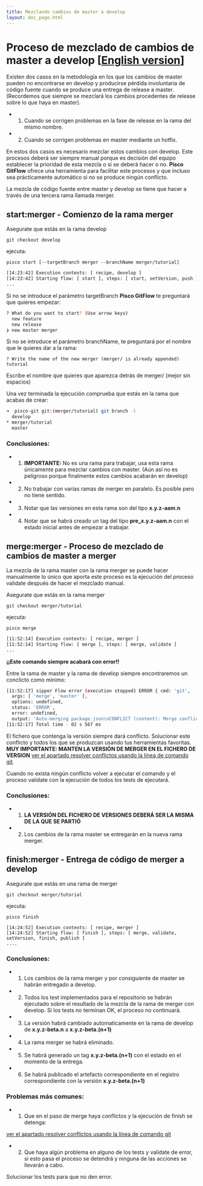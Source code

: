 ```yaml
---
title: Mezclando cambios de master a develop
layout: doc_page.html
---
```


# Proceso de mezclado de cambios de master a develop [[English version](../../../en/users/guides/040merger.html)]

Existen dos casos en la metodología en los que los cambios de master pueden no encontrarse en develop y producirse pérdida involuntaria de código fuente cuando se produce una entrega de release a master. (Recordemos que siempre se mezclará los cambios procedentes de release sobre lo que haya en master).

- 1. Cuando se corrigen problemas en la fase de release en la rama del mismo nombre.
- 2. Cuando se corrigen problemas en master mediante un hotfix.

En estos dos casos es necesario mezclar estos cambios con develop. Este procesos deberá ser siempre manual porque es decisión del equipo establecer la prioridad de esta mezcla o si se deberá hacer o no. **Pisco GitFlow**  ofrece una herramienta para facilitar este procesos y que incluso sea prácticamente automático si no se produce ningún conflicto.

La mezcla de código fuente entre master y develop se tiene que hacer a través de una tercera rama llamada merger.

## start:merger - Comienzo de la rama merger

Asegurate que estás en la rama develop

    git checkout develop

ejecuta:

    pisco start [--targetBranch merger --branchName merger/tutorial]

```bash
[14:23:42] Execution contexts: [ recipe, develop ]
[14:23:42] Starting flow: [ start ], steps: [ start, setVersion, push ]
...
```

Si no se introduce el parámetro targetBranch **Pisco GitFlow** te preguntará que quieres empezar:

```bash
? What do you want to start? (Use arrow keys)
  new feature
  new release
❯ new master merger
```

Si no se introduce el parámetro branchName, te preguntará por el nombre que le quieres dar a la rama:

```
? Write the name of the new merger (merger/ is already appended) tutorial
```

Escribe el nombre que quieres que aparezca detrás de merger/ (mejor sin espacios)

Una vez terminada la ejecución comprueba que estás en la rama que acabas de crear:

```bash
➜  pisco-git git:(merger/tutorial) git branch -l
  develop
* merger/tutorial
  master
```

### Conclusiones:

- 1. **IMPORTANTE:** No es una rama para trabajar, usa esta rama únicamente para mezclar cambios con master. (Aún así no es peligroso porque finalmente estos cambios acabarán en develop)
- 2. No trabajar con varias ramas de merger en paralelo. Es posible pero no tiene sentido.
- 3. Notar que las versiones en esta rama son del tipo **x.y.z-aam.n**
- 4. Notar que se habrá creado un tag del tipo **pre_x.y.z-aam.n** con el estado inicial antes de empezar a trabajar.

## merge:merger - Proceso de mezclado de cambios de master a merger

La mezcla de la rama master con la rama merger se puede hacer manualmente lo único que aporta este proceso es la ejecución del proceso validate después de hacer el mezclado manual.

Asegurate que estás en la rama merger

    git checkout merger/tutorial

ejecuta:

    pisco merge

```bash
[11:52:14] Execution contexts: [ recipe, merger ]
[11:52:14] Starting flow: [ merge ], steps: [ merge, validate ]
...
```

**¡¡Este comando siempre acabará con error!!**

Entre la rama de master y la rama de develop siempre encontraremos un conclicto como mínimo:

```bash
[11:52:17] sipper Flow error (execution stopped) ERROR { cmd: 'git',
  args: [ 'merge', 'master' ],
  options: undefined,
  status: 'ERROR',
  error: undefined,
  output: 'Auto-merging package.json\nCONFLICT (content): Merge conflict in package.json\nAutomatic merge failed; fix conflicts and then commit the result.\n' }
[11:52:17] Total time - 02 s 567 ms
```

El fichero que contenga la versión siempre dará conflicto. Solucionar este conflicto y todos los que se produzcan usando tus herramientas favoritas. **MUY IMPORTANTE: MANTEN LA VERSIÓN DE MERGER EN EL FICHERO DE VERSION** [ver el apartado resolver conflictos usando la línea de comando git](#gitresolve-Resolver-conflictos-usando-la-línea-de-comando-de-git).

Cuando no exista ningún conflicto volver a ejecutar el comando y el proceso validate con la ejecución de todos los tests de ejecutará.

### Conclusiones:

- 1. **LA VERSIÓN DEL FICHERO DE VERSIONES DEBERÁ SER LA MISMA DE LA QUE SE PARTIÓ**
- 2. Los cambios de la rama master se entregarán en la nueva rama merger.

## finish:merger - Entrega de código de merger a develop

Asegurate que estás en una rama de merger

    git checkout merger/tutorial

ejecuta:

    pisco finish

```
[14:24:52] Execution contexts: [ recipe, merger ]
[14:24:52] Starting flow: [ finish ], steps: [ merge, validate, setVersion, finish, publish ]
....
```

### Conclusiones:

- 1. Los cambios de la rama merger y por consiguiente de master se habrán entregado a develop.
- 2. Todos los test implementados para el repositorio se habrán ejecutado sobre el resultado de la mezcla de la rama de merger con develop. Si los tests no terminan OK, el proceso no continuará.
- 3. La versión habrá cambiado automaticamente en la rama de develop de **x.y.z-beta.n** a **x.y.z-beta.(n+1)**
- 4. La rama merger se habrá eliminado.
- 5. Se habrá generado un tag **x.y.z-beta.(n+1)** con el estado en el momento de la entrega.
- 6. Se habrá publicado el artefacto correspondiente en el registro correspondiente con la versión **x.y.z-beta.(n+1)**

### Problemas más comunes:

- 1. Que en el paso de merge haya conflictos y la ejecución de finish se detenga:

[ver el apartado resolver conflictos usando la línea de comando git](#gitresolve-Resolver-conflictos-usando-la-línea-de-comando-de-git)

- 2. Que haya algún problema en alguno de los tests y validate de error, si esto pasa el proceso se detendrá y ninguna de las acciones se llevarán a cabo.

Solucionar los tests para que no den error.